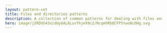 ```yaml
---
layout: pattern-set
title: Files and directories patterns
description: A collection of common patterns for dealing with files and directories.
hero: image/j2RDdG43oidUy6AL6LovThjeX9c2/NcqmhRbQCFP5twoNcOHg.svg
---
```

